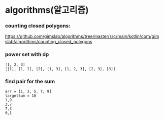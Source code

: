 # algorithms(알고리즘)

### counting closed polygons:
https://github.com/gimslab/algorithms/tree/master/src/main/kotlin/com/gimslab/algorithms/counting_closed_polygons

### power set with dp
```
[1, 2, 3]
[[1], [1, 2], [2], [1, 3], [1, 2, 3], [2, 3], [3]]
```

### find pair for the sum
```
arr = [1, 3, 5, 7, 9]
targetSum = 10
1,9
3,7
7,3
9,1
```

